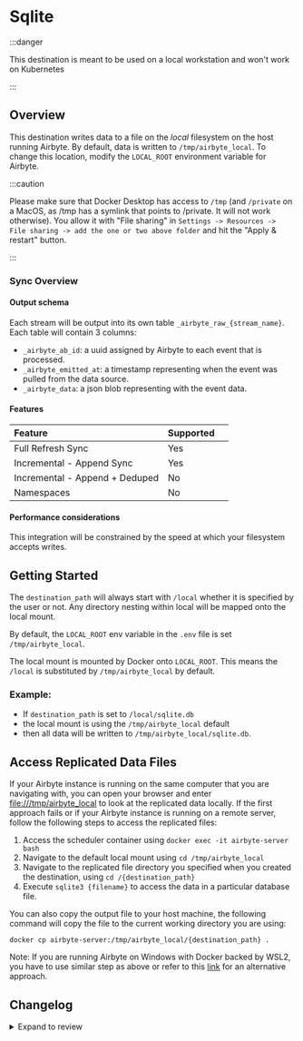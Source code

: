 # Sqlite

:::danger

This destination is meant to be used on a local workstation and won't work on Kubernetes

:::

## Overview

This destination writes data to a file on the _local_ filesystem on the host running Airbyte. By default, data is written to `/tmp/airbyte_local`. To change this location, modify the `LOCAL_ROOT` environment variable for Airbyte.

:::caution

Please make sure that Docker Desktop has access to `/tmp` (and `/private` on a MacOS, as /tmp has a symlink that points to /private. It will not work otherwise). You allow it with "File sharing" in `Settings -> Resources -> File sharing -> add the one or two above folder` and hit the "Apply & restart" button.

:::

### Sync Overview

#### Output schema

Each stream will be output into its own table `_airbyte_raw_{stream_name}`. Each table will contain 3 columns:

- `_airbyte_ab_id`: a uuid assigned by Airbyte to each event that is processed.
- `_airbyte_emitted_at`: a timestamp representing when the event was pulled from the data source.
- `_airbyte_data`: a json blob representing with the event data.

#### Features

| Feature                        | Supported |     |
| :----------------------------- | :-------- | :-- |
| Full Refresh Sync              | Yes       |     |
| Incremental - Append Sync      | Yes       |     |
| Incremental - Append + Deduped | No        |     |
| Namespaces                     | No        |     |

#### Performance considerations

This integration will be constrained by the speed at which your filesystem accepts writes.

## Getting Started

The `destination_path` will always start with `/local` whether it is specified by the user or not. Any directory nesting within local will be mapped onto the local mount.

By default, the `LOCAL_ROOT` env variable in the `.env` file is set `/tmp/airbyte_local`.

The local mount is mounted by Docker onto `LOCAL_ROOT`. This means the `/local` is substituted by `/tmp/airbyte_local` by default.

### Example:

- If `destination_path` is set to `/local/sqlite.db`
- the local mount is using the `/tmp/airbyte_local` default
- then all data will be written to `/tmp/airbyte_local/sqlite.db`.

## Access Replicated Data Files

If your Airbyte instance is running on the same computer that you are navigating with, you can open your browser and enter [file:///tmp/airbyte_local](file:///tmp/airbyte_local) to look at the replicated data locally. If the first approach fails or if your Airbyte instance is running on a remote server, follow the following steps to access the replicated files:

1. Access the scheduler container using `docker exec -it airbyte-server bash`
2. Navigate to the default local mount using `cd /tmp/airbyte_local`
3. Navigate to the replicated file directory you specified when you created the destination, using `cd /{destination_path}`
4. Execute `sqlite3 {filename}` to access the data in a particular database file.

You can also copy the output file to your host machine, the following command will copy the file to the current working directory you are using:

```text
docker cp airbyte-server:/tmp/airbyte_local/{destination_path} .
```

Note: If you are running Airbyte on Windows with Docker backed by WSL2, you have to use similar step as above or refer to this [link](/integrations/locating-files-local-destination.md) for an alternative approach.

## Changelog

<details>
  <summary>Expand to review</summary>

| Version | Date       | Pull Request                                             | Subject                |
|:--------| :--------- | :------------------------------------------------------- | :--------------------- |
| 0.1.10 | 2024-08-31 | [43815](https://github.com/airbytehq/airbyte/pull/43815) | Update dependencies |
| 0.1.9 | 2024-08-22 | [44530](https://github.com/airbytehq/airbyte/pull/44530) | Update test dependencies |
| 0.1.8 | 2024-07-09 | [41098](https://github.com/airbytehq/airbyte/pull/41098) | Update dependencies |
| 0.1.7 | 2024-07-06 | [40944](https://github.com/airbytehq/airbyte/pull/40944) | Update dependencies |
| 0.1.6 | 2024-06-27 | [40215](https://github.com/airbytehq/airbyte/pull/40215) | Replaced deprecated AirbyteLogger with logging.Logger |
| 0.1.5 | 2024-06-25 | [40323](https://github.com/airbytehq/airbyte/pull/40323) | Update dependencies |
| 0.1.4 | 2024-06-22 | [40070](https://github.com/airbytehq/airbyte/pull/40070) | Update dependencies |
| 0.1.3 | 2024-06-04 | [38975](https://github.com/airbytehq/airbyte/pull/38975) | [autopull] Upgrade base image to v1.2.1 |
| 0.1.2 | 2024-05-22 | [38539](https://github.com/airbytehq/airbyte/pull/38539) | [autopull] base image + poetry + up_to_date |
| 0.1.1 | 2024-05-21 | [38539](https://github.com/airbytehq/airbyte/pull/38539) | [autopull] base image + poetry + up_to_date |
| 0.1.0 | 2022-07-25 | [15018](https://github.com/airbytehq/airbyte/pull/15018) | New SQLite destination |

</details>
